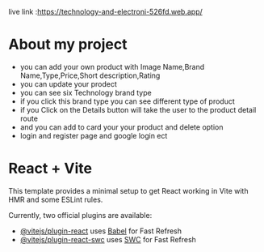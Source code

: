 
live link :https://technology-and-electroni-526fd.web.app/

  

<h1>About my project</h1>
<ul>
  <li>you can add your own product with Image Name,Brand Name,Type,Price,Short description,Rating</li>
  <li> you can update your prodect</li>
  <li>you can see six Technology brand type</li>
  <li> if you click this brand type you can see different type of product </li>
  <li>if you Click on the Details button will take the user to the product detail route</li>
  <li> and you can add to card your your product and delete option</li>
  <li>login and register page and google login ect</li>
</ul>


# React + Vite

This template provides a minimal setup to get React working in Vite with HMR and some ESLint rules.

Currently, two official plugins are available:

- [@vitejs/plugin-react](https://github.com/vitejs/vite-plugin-react/blob/main/packages/plugin-react/README.md) uses [Babel](https://babeljs.io/) for Fast Refresh
- [@vitejs/plugin-react-swc](https://github.com/vitejs/vite-plugin-react-swc) uses [SWC](https://swc.rs/) for Fast Refresh
